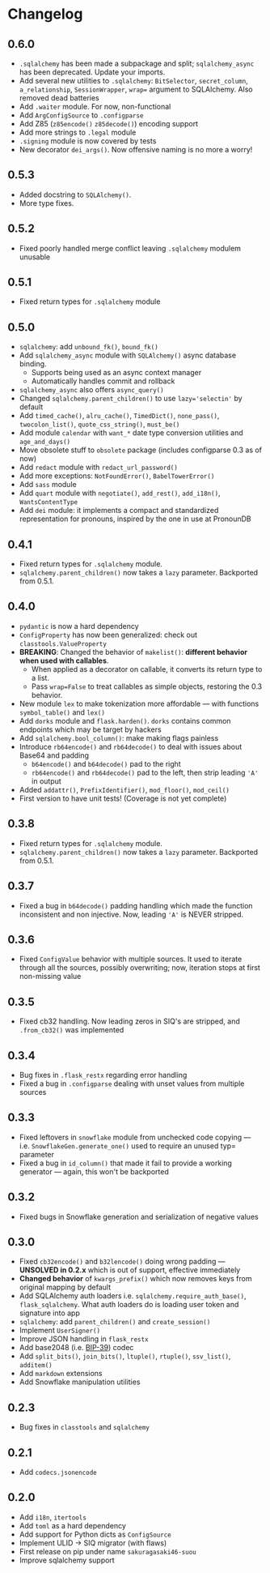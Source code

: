 # Changelog

## 0.6.0

+ `.sqlalchemy` has been made a subpackage and split; `sqlalchemy_async` has been deprecated. Update your imports.
+ Add several new utilities to `.sqlalchemy`: `BitSelector`, `secret_column`, `a_relationship`, `SessionWrapper`, 
  `wrap=` argument to SQLAlchemy. Also removed dead batteries
+ Add `.waiter` module. For now, non-functional
+ Add `ArgConfigSource` to `.configparse`
+ Add Z85 (`z85encode()` `z85decode()`) encoding support
+ Add more strings to `.legal` module
+ `.signing` module is now covered by tests
+ New decorator `dei_args()`. Now offensive naming is no more a worry!

## 0.5.3

- Added docstring to `SQLAlchemy()`.
- More type fixes.

## 0.5.2

- Fixed poorly handled merge conflict leaving `.sqlalchemy` modulem unusable

## 0.5.1

- Fixed return types for `.sqlalchemy` module

## 0.5.0

+ `sqlalchemy`: add `unbound_fk()`, `bound_fk()`
+ Add `sqlalchemy_async` module with `SQLAlchemy()` async database binding. 
    * Supports being used as an async context manager
    * Automatically handles commit and rollback
+ `sqlalchemy_async` also offers `async_query()`
+ Changed `sqlalchemy.parent_children()` to use `lazy='selectin'` by default
+ Add `timed_cache()`, `alru_cache()`, `TimedDict()`, `none_pass()`, `twocolon_list()`, `quote_css_string()`, `must_be()`
+ Add module `calendar` with `want_*` date type conversion utilities and `age_and_days()`
+ Move obsolete stuff to `obsolete` package (includes configparse 0.3 as of now)
+ Add `redact` module with `redact_url_password()`
+ Add more exceptions: `NotFoundError()`, `BabelTowerError()`
+ Add `sass` module
+ Add `quart` module with `negotiate()`, `add_rest()`, `add_i18n()`, `WantsContentType`
+ Add `dei` module: it implements a compact and standardized representation for pronouns, inspired by the one in use at PronounDB

## 0.4.1

- Fixed return types for `.sqlalchemy` module.
- `sqlalchemy.parent_children()` now takes a `lazy` parameter. Backported from 0.5.1.

## 0.4.0

+ `pydantic` is now a hard dependency
+ `ConfigProperty` has now been generalized: check out `classtools.ValueProperty`
+ **BREAKING**: Changed the behavior of `makelist()`: **different behavior when used with callables**.
    * When applied as a decorator on callable, it converts its return type to a list.
    * Pass `wrap=False` to treat callables as simple objects, restoring the 0.3 behavior.
+ New module `lex` to make tokenization more affordable — with functions `symbol_table()` and `lex()`
+ Add `dorks` module and `flask.harden()`. `dorks` contains common endpoints which may be target by hackers
+ Add `sqlalchemy.bool_column()`: make making flags painless
+ Introduce `rb64encode()` and `rb64decode()` to deal with issues about Base64 and padding
    * `b64encode()` and `b64decode()` pad to the right
    * `rb64encode()` and `rb64decode()` pad to the left, then strip leading `'A'` in output 
+ Added `addattr()`, `PrefixIdentifier()`, `mod_floor()`, `mod_ceil()`
+ First version to have unit tests! (Coverage is not yet complete)

## 0.3.8

- Fixed return types for `.sqlalchemy` module.
- `sqlalchemy.parent_children()` now takes a `lazy` parameter. Backported from 0.5.1.

## 0.3.7

- Fixed a bug in `b64decode()` padding handling which made the function inconsistent and non injective. Now, leading `'A'` is NEVER stripped.

## 0.3.6

- Fixed `ConfigValue` behavior with multiple sources. It used to iterate through all the sources, possibly overwriting; now, iteration stops at first non-missing value

## 0.3.5

- Fixed cb32 handling. Now leading zeros in SIQ's are stripped, and `.from_cb32()` was implemented

## 0.3.4

- Bug fixes in `.flask_restx` regarding error handling
- Fixed a bug in `.configparse` dealing with unset values from multiple sources

## 0.3.3

- Fixed leftovers in `snowflake` module from unchecked code copying — i.e. `SnowflakeGen.generate_one()` used to require an unused typ= parameter
- Fixed a bug in `id_column()` that made it fail to provide a working generator — again, this won't be backported

## 0.3.2

- Fixed bugs in Snowflake generation and serialization of negative values

## 0.3.0

- Fixed `cb32encode()` and `b32lencode()` doing wrong padding — **UNSOLVED in 0.2.x** which is out of support, effective immediately
- **Changed behavior** of `kwargs_prefix()` which now removes keys from original mapping by default
- Add SQLAlchemy auth loaders i.e. `sqlalchemy.require_auth_base()`, `flask_sqlalchemy`.
  What auth loaders do is loading user token and signature into app
- `sqlalchemy`: add `parent_children()` and `create_session()`
- Implement `UserSigner()`
- Improve JSON handling in `flask_restx`
- Add base2048 (i.e. [BIP-39](https://github.com/bitcoin/bips/blob/master/bip-0039.mediawiki)) codec
- Add `split_bits()`, `join_bits()`, `ltuple()`, `rtuple()`, `ssv_list()`, `additem()`
- Add `markdown` extensions
- Add Snowflake manipulation utilities

## 0.2.3

- Bug fixes in `classtools` and `sqlalchemy`

## 0.2.1

- Add `codecs.jsonencode`

## 0.2.0

- Add `i18n`, `itertools`
- Add `toml` as a hard dependency
- Add support for Python dicts as `ConfigSource`
- Implement ULID -> SIQ migrator (with flaws)
- First release on pip under name `sakuragasaki46-suou`
- Improve sqlalchemy support

